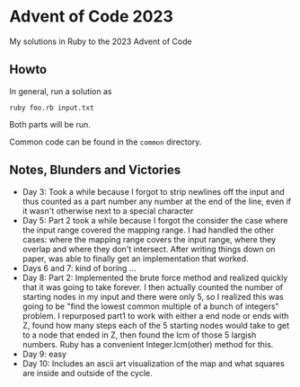 Advent of Code 2023
============================

My solutions in Ruby to the 2023 Advent of Code

Howto
---------
In general, run a solution as

```console
ruby foo.rb input.txt
```

Both parts will be run.

Common code can be found in the `common` directory.

Notes, Blunders and Victories
--------------------------------

* Day 3: Took a while because I forgot to strip newlines off the input and thus counted as a part number
  any number at the end of the line, even if it wasn't otherwise next to a special character
* Day 5: Part 2 took a while because I forgot the consider the case where the input range covered
  the mapping range.  I had handled the other cases: where the mapping range covers the input range,
  where they overlap and where they don't intersect. After writing things down on paper, was able to
  finally get an implementation that worked.
* Days 6 and 7: kind of boring ...
* Day 8: Part 2: Implemented the brute force method and realized quickly that it was going to take
  forever. I then actually counted the number of starting nodes in my input and there were only 5,
  so I realized this was going to be "find the lowest common multiple of a bunch of integers" problem.
  I repurposed part1 to work with either a end node or ends with Z, found how many steps each of the
  5 starting nodes would take to get to a node that ended in Z, then found the lcm of those 5 largish
  numbers. Ruby has a convenient Integer.lcm(other) method for this.
* Day 9: easy
* Day 10: Includes an ascii art visualization of the map and what squares are inside and outside
  of the cycle.

